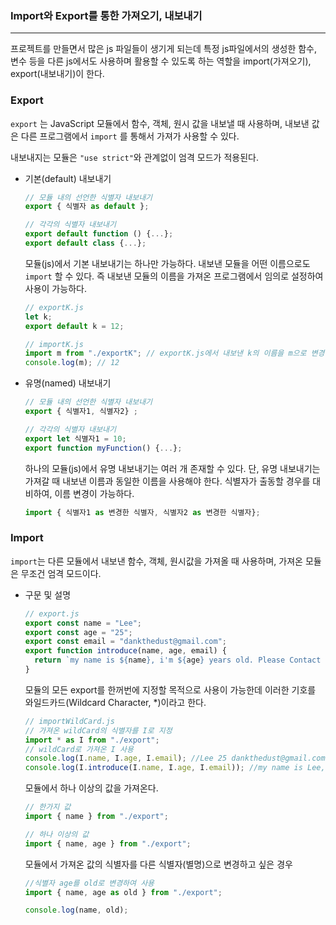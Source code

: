 ### Import와 Export를 통한 가져오기, 내보내기

---

프로젝트를 만들면서 많은 js 파일들이 생기게 되는데 특정 js파일에서의 생성한 함수, 변수 등을 다른 js에서도 사용하며 활용할 수 있도록 하는 역할을 import(가져오기), export(내보내기)이 한다.

### Export

`export` 는 JavaScript 모듈에서 함수, 객체, 원시 값을 내보낼 때 사용하며, 내보낸 값은 다른 프로그램에서 `import` 를 통해서 가져가 사용할 수 있다.

내보내지는 모듈은 `"use strict"`와 관계없이 엄격 모드가 적용된다.

- 기본(default) 내보내기
  ```jsx
  // 모듈 내의 선언한 식별자 내보내기
  export { 식별자 as default };

  // 각각의 식별자 내보내기
  export default function () {...};
  export default class {...};
  ```
  모듈(js)에서 기본 내보내기는 하나만 가능하다.
  내보낸 모듈을 어떤 이름으로도 `import` 할 수 있다. 즉 내보낸 모듈의 이름을 가져온 프로그램에서 임의로 설정하여 사용이 가능하다.
  ```jsx
  // exportK.js
  let k;
  export default k = 12;

  // importK.js
  import m from "./exportK"; // exportK.js에서 내보낸 k의 이름을 m으로 변경
  console.log(m); // 12
  ```
- 유명(named) 내보내기
  ```jsx
  // 모듈 내의 선언한 식별자 내보내기
  export { 식별자1, 식별자2} ;

  // 각각의 식별자 내보내기
  export let 식별자1 = 10;
  export function myFunction() {...};
  ```
  하나의 모듈(js)에서 유명 내보내기는 여러 개 존재할 수 있다.
  단, 유명 내보내기는 가져갈 때 내보낸 이름과 동일한 이름을 사용해야 한다.
  식별자가 출동할 경우를 대비하여, 이름 변경이 가능하다.
  ```jsx
  import { 식별자1 as 변경한 식별자, 식별자2 as 변경한 식별자};
  ```

### Import

`import`는 다른 모듈에서 내보낸 함수, 객체, 원시값을 가져올 때 사용하며, 가져온 모듈은 무조건 엄격 모드이다.

- 구문 및 설명
  ```jsx
  // export.js
  export const name = "Lee";
  export const age = "25";
  export const email = "dankthedust@gmail.com";
  export function introduce(name, age, email) {
    return `my name is ${name}, i'm ${age} years old. Please Contact me ${email}`;
  }
  ```
  모듈의 모든 export를 한꺼번에 지정할 목적으로 사용이 가능한데 이러한 기호를 와일드카드(Wildcard Character, \*)이라고 한다.
  ```jsx
  // importWildCard.js
  // 가져온 wildCard의 식별자를 I로 지정
  import * as I from "./export";
  // wildCard로 가져온 I 사용
  console.log(I.name, I.age, I.email); //Lee 25 dankthedust@gmail.com
  console.log(I.introduce(I.name, I.age, I.email)); //my name is Lee, i'm 25 years old. Please Contact me dankthedust@gmail.com
  ```
  모듈에서 하나 이상의 값을 가져온다.
  ```jsx
  // 한가지 값
  import { name } from "./export";

  // 하나 이상의 값
  import { name, age } from "./export";
  ```
  모듈에서 가져온 값의 식별자를 다른 식별자(별명)으로 변경하고 싶은 경우
  ```jsx
  //식별자 age를 old로 변경하여 사용
  import { name, age as old } from "./export";

  console.log(name, old);
  ```

